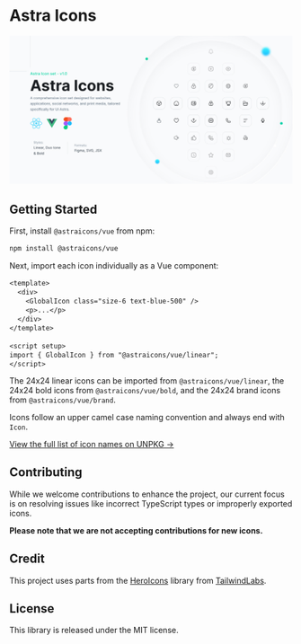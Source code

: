 # Astra Icons

<p align="center">
  <a href="https://uiastra.com" target="_blank">
    <picture>
      <source media="(prefers-color-scheme: dark)" srcset="https://raw.githubusercontent.com/uiastra/astraicons/HEAD/.github/dark.jpg">
      <source media="(prefers-color-scheme: light)" srcset="https://raw.githubusercontent.com/uiastra/astraicons/HEAD/.github/light.jpg">
      <img alt="AstraIcons" style="max-width: 100%" src="https://raw.githubusercontent.com/uiastra/astraicons/HEAD/.github/light.jpg">
    </picture>
  </a>
</p>

## Getting Started

First, install `@astraicons/vue` from npm:

```sh
npm install @astraicons/vue
```

Next, import each icon individually as a Vue component:

```vue
<template>
  <div>
    <GlobalIcon class="size-6 text-blue-500" />
    <p>...</p>
  </div>
</template>

<script setup>
import { GlobalIcon } from "@astraicons/vue/linear";
</script>
```

The 24x24 linear icons can be imported from `@astraicons/vue/linear`, the 24x24 bold icons from `@astraicons/vue/bold`, and the 24x24 brand icons from `@astraicons/vue/brand`.

Icons follow an upper camel case naming convention and always end with `Icon`.

[View the full list of icon names on UNPKG &rarr;](https://unpkg.com/browse/@astraicons/vue/linear/)

## Contributing

While we welcome contributions to enhance the project, our current focus is on resolving issues like incorrect TypeScript types or improperly exported icons.

**Please note that we are not accepting contributions for new icons.**

## Credit

This project uses parts from the [HeroIcons](https://github.com/tailwindlabs/heroicons) library from [TailwindLabs](https://github.com/tailwindlabs).

## License

This library is released under the MIT license.
